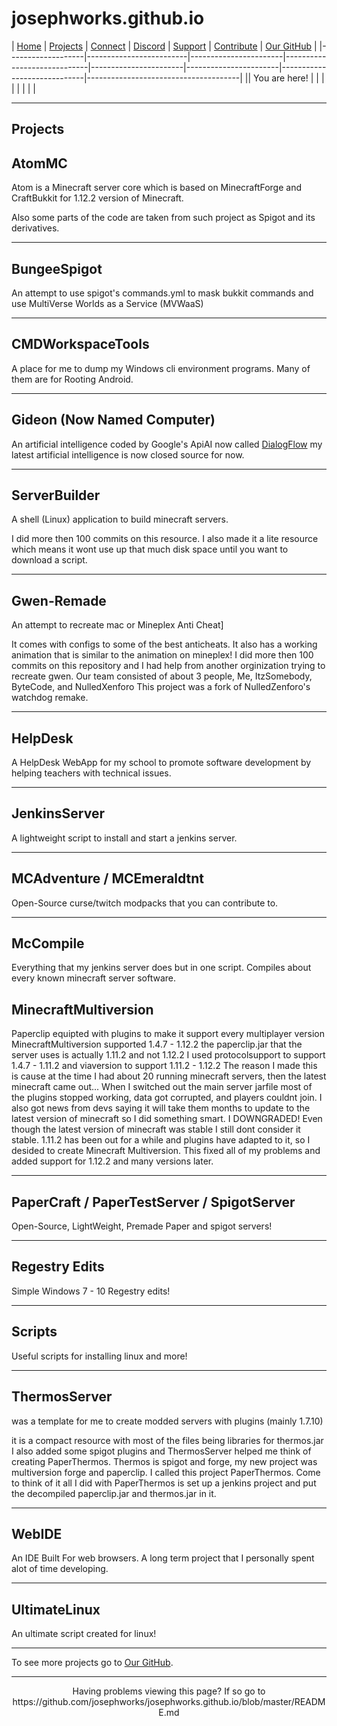 # josephworks.github.io
| [Home](README.md) | [Projects](PROJECTS.md) | [Connect](CONNECT.md) | [Discord](DISCORD.md) | [Support](SUPPORT.md) | [Contribute](CONTRIBUTE.md) | [Our GitHub](http://github.com/josephworks) |
|-------------------|-------------------------|-----------------------|-----------------------------|-----------------------|-----------------------|-----------------------------|--------------------------------------|
|| You are here!     |                         |                       |                             |                       |                       |                             |                                      |

---

## Projects

## AtomMC

Atom is a Minecraft server core which is based on MinecraftForge and CraftBukkit for 1.12.2 version of Minecraft.

Also some parts of the code are taken from such project as Spigot and its derivatives.

---

## BungeeSpigot

An attempt to use spigot's commands.yml to mask bukkit commands and use MultiVerse Worlds as a Service (MVWaaS)

---

## CMDWorkspaceTools

A place for me to dump my Windows cli environment programs. Many of them are for Rooting Android.

---

## Gideon (Now Named Computer)

An artificial intelligence coded by Google's ApiAI now called [DialogFlow](https://dialogflow.com) my latest artificial intelligence is now closed source for now.

---

## ServerBuilder

A shell (Linux) application to build minecraft servers.

I did more then 100 commits on this resource.
I also made it a lite resource which means it wont use up that much disk space until you want to download a script.

---

## Gwen-Remade

An attempt to recreate mac or Mineplex Anti Cheat]

It comes with configs to some of the best anticheats.
It also has a working animation that is similar to the animation on mineplex! I did more then 100 commits on this repository and I had help from another orginization trying to recreate gwen.
Our team consisted of about 3 people, Me, ItzSomebody, ByteCode, and NulledXenforo
This project was a fork of NulledZenforo's watchdog remake.

---

## HelpDesk

A HelpDesk WebApp for my school to promote software development by helping teachers with technical issues.

---

## JenkinsServer

A lightweight script to install and start a jenkins server.

---

## MCAdventure / MCEmeraldtnt

Open-Source curse/twitch modpacks that you can contribute to.

---

## McCompile

Everything that my jenkins server does but in one script. Compiles about every known minecraft server software.

## MinecraftMultiversion

Paperclip equipted with plugins to make it support every multiplayer version
MinecraftMultiversion supported 1.4.7 - 1.12.2
the paperclip.jar that the server uses is actually 1.11.2 and not 1.12.2
I used protocolsupport to support 1.4.7 - 1.11.2 and viaversion to support 1.11.2 - 1.12.2
The reason I made this is cause at the time I had about 20 running minecraft servers, then the latest minecraft came out...
When I switched out the main server jarfile most of the plugins stopped working, data got corrupted, and players couldnt join.
I also got news from devs saying it will take them months to update to the latest version of minecraft so I did something smart.
I DOWNGRADED! Even though the latest version of minecraft was stable I still dont consider it stable. 1.11.2 has been out for a while and plugins have adapted to it, so I desided to create Minecraft Multiversion.
This fixed all of my problems and added support for 1.12.2 and many versions later.

---

## PaperCraft / PaperTestServer / SpigotServer

Open-Source, LightWeight, Premade Paper and spigot servers!

---

## Regestry Edits

Simple Windows 7 - 10 Regestry edits!

---

## Scripts

Useful scripts for installing linux and more!

---

## ThermosServer

was a template for me to create modded servers with plugins (mainly 1.7.10)

it is a compact resource with most of the files being libraries for thermos.jar
I also added some spigot plugins and ThermosServer helped me think of creating PaperThermos.
Thermos is spigot and forge, my new project was multiversion forge and paperclip. I called this project PaperThermos.
Come to think of it all I did with PaperThermos is set up a jenkins project and put the decompiled paperclip.jar and thermos.jar in it.

---

## WebIDE

An IDE Built For web browsers. A long term project that I personally spent alot of time developing.

---

## UltimateLinux

An ultimate script created for linux!

---

To see more projects go to [Our GitHub](http://github.com/josephworks).

---

<p align="center">Having problems viewing this page? If so go to https://github.com/josephworks/josephworks.github.io/blob/master/README.md </p>
